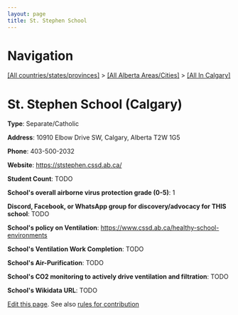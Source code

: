 ```yaml
---
layout: page
title: St. Stephen School
---
```

# Navigation

[[All countries/states/provinces]](../../..) > [[All Alberta Areas/Cities]](../..) > [[All In Calgary]](..)

# St. Stephen School (Calgary)

**Type**: Separate/Catholic

**Address**: 10910 Elbow Drive SW, Calgary, Alberta T2W 1G5

**Phone**: 403-500-2032

**Website**: <https://ststephen.cssd.ab.ca/>

**Student Count**: TODO

**School's overall airborne virus protection grade (0-5)**: 1

**Discord, Facebook, or WhatsApp group for discovery/advocacy for THIS school**: TODO

**School's policy on Ventilation**: <https://www.cssd.ab.ca/healthy-school-environments>

**School's Ventilation Work Completion**: TODO

**School's Air-Purification**: TODO

**School's CO2 monitoring to actively drive ventilation and filtration**: TODO

**School's Wikidata URL**: TODO


[Edit this page](https://github.com/ventilate-schools/AB/edit/main/./Calgary/St._Stephen_School.md). See also [rules for contribution](../../../contribution-rules/)